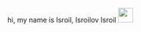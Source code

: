 hi, my name is Isroil, Isroilov Isroil <img src="https://giphy.com/stickers/woodiesofficial-hand-meeting-shake-8TB8IP4jxksBRqmYO4" width="30px" >
